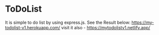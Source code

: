 # ToDoList
It is simple to do list by using express.js. 
See the Result below:
https://my-todolist-v1.herokuapp.com/
visit it also - https://mytodolistv1.netlify.app/
